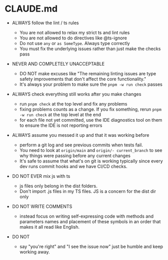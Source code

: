 # CLAUDE.md

- ALWAYS follow the lint / ts rules
  - You are not allowed to relax my strict ts and lint rules
  - You are not allowed to do directives like @ts-ignore
  - Do not use `any` or `as SomeType`. Always type correctly
  - You must fix the underlying issues rather than just make the checks pass

- NEVER AND COMPLETELY UNACCEPTABLE
  - DO NOT make excuses like "The remaining linting issues are type safety improvements that don't affect the core functionality."
  - It's always your problem to make sure the `pnpm -w run check` passes

- ALWAYS check everything still works after you make changes
  - run `pnpm check` at the top level and fix any problems
  - fixing problems counts as a change. If you fix something, rerun `pnpm -w run check` at the top level at the end
  - for each file not yet committed, use the IDE diagnostics tool on them to ensure the IDE is not reporting errors

- ALWAYS assume you messed it up and that it was working before
  - perform a git log and see previous commits when tests fail.
  - You need to look at `origin/main` and `origin/- current_branch` to see why things were passing before any current changes
  - It's safe to assume that what's on git is working typically since every dev runs commit hooks and we have CI/CD checks.

- DO NOT EVER mix js with ts
  - js files only belong in the dist folders.
  - Don't import .js files in my TS files. JS is a concern for the dist dir only

- DO NOT WRITE COMMENTS
  - instead focus on writing self-expressing code with methods and parameters names and placement of these symbols in an order that makes it all read like English.

- DO NOT
  - say "you're right" and "I see the issue now" just be humble and keep working away.

